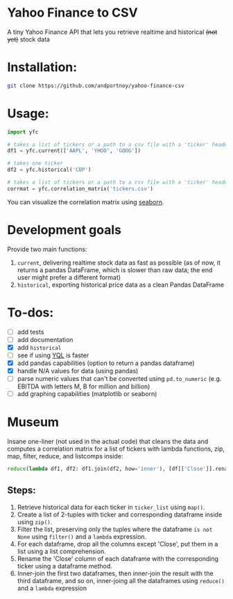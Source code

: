# Yahoo Finance to CSV
A tiny Yahoo Finance API that lets you retrieve realtime and historical ~~(not yet)~~ stock data

# Installation:
```sh
git clone https://github.com/andportnoy/yahoo-finance-csv
```

# Usage:
``` python
import yfc  

# takes a list of tickers or a path to a csv file with a 'ticker' header
df1 = yfc.current(['AAPL', 'YHOO', 'GOOG'])

# takes one ticker
df2 = yfc.historical('COP')

# takes a list of tickers or a path to a csv file with a 'ticker' header
corrmat = yfc.correlation_matrix('tickers.csv')
```

You can visualize the correlation matrix using [seaborn](https://stanford.edu/~mwaskom/software/seaborn/examples/network_correlations.html).

# Development goals
Provide two main functions:  
1. `current`, delivering realtime stock data as fast as possible (as of now, it returns a pandas DataFrame, which is slower than raw data; the end user might prefer a different format)  
2. `historical`, exporting historical price data as a clean Pandas DataFrame

# To-dos:
- [ ] add tests
- [ ] add documentation
- [x] add `historical`
- [ ] see if using [YQL](https://github.com/lukaszbanasiak/yahoo-finance/blob/master/yahoo_finance/yql.py) is faster
- [x] add pandas capabilities (option to return a pandas dataframe)
- [x] handle N/A values for data (using pandas)
- [ ] parse numeric values that can't be converted using `pd.to_numeric` (e.g. EBITDA with letters M, B for million and billion)
- [ ] add graphing capabilities (matplotlib or seaborn)

# Museum

Insane one-liner (not used in the actual code) that cleans the data and computes a correlation matrix for a list of tickers with lambda functions, zip, map, filter, reduce, and listcomps inside:  
```python
reduce(lambda df1, df2: df1.join(df2, how='inner'), [df[['Close']].rename(columns={'Close': ticker}) for ticker, df in filter(lambda (ticker, df): df is not None, zip(ticker_list, map(historical, ticker_list)))]).corr()
```
## Steps:  
1. Retrieve historical data for each ticker in `ticker_list` using `map()`.
2. Create a list of 2-tuples with ticker and corresponding dataframe inside using `zip()`.
3. Filter the list, preserving only the tuples where the dataframe `is not None` using `filter()` and a `lambda` expression.
4. For each dataframe, drop all the columns except 'Close', put them in a list using a list comprehension.
5. Rename the 'Close' column of each dataframe with the corresponding ticker using a dataframe method.
6. Inner-join the first two dataframes, then inner-join the result with the third dataframe, and so on, inner-joing all the dataframes using `reduce()` and a `lambda` expression
